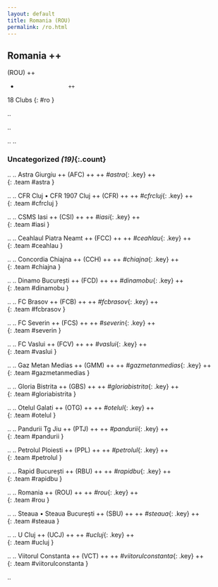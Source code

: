 ```yaml
---
layout: default
title: Romania (ROU)
permalink: /ro.html
---
```



## Romania   ++
(ROU)  ++
-                     ++
18 Clubs
{: #ro }


.. 




.. 




.. 
.. 


### Uncategorized _(19)_{:.count}


..
..
Astra Giurgiu  ++
 (AFC) ++
 ++
_#astra_{: .key} ++
<br>
{: .team #astra }

..
..
CFR Cluj • CFR 1907 Cluj  ++
 (CFR) ++
 ++
_#cfrcluj_{: .key} ++
<br>
{: .team #cfrcluj }

..
..
CSMS Iasi  ++
 (CSI) ++
 ++
_#iasi_{: .key} ++
<br>
{: .team #iasi }

..
..
Ceahlaul Piatra Neamt  ++
 (FCC) ++
 ++
_#ceahlau_{: .key} ++
<br>
{: .team #ceahlau }

..
..
Concordia Chiajna  ++
 (CCH) ++
 ++
_#chiajna_{: .key} ++
<br>
{: .team #chiajna }

..
..
Dinamo București  ++
 (FCD) ++
 ++
_#dinamobu_{: .key} ++
<br>
{: .team #dinamobu }

..
..
FC Brasov  ++
 (FCB) ++
 ++
_#fcbrasov_{: .key} ++
<br>
{: .team #fcbrasov }

..
..
FC Severin  ++
 (FCS) ++
 ++
_#severin_{: .key} ++
<br>
{: .team #severin }

..
..
FC Vaslui  ++
 (FCV) ++
 ++
_#vaslui_{: .key} ++
<br>
{: .team #vaslui }

..
..
Gaz Metan Medias  ++
 (GMM) ++
 ++
_#gazmetanmedias_{: .key} ++
<br>
{: .team #gazmetanmedias }

..
..
Gloria Bistrita  ++
 (GBS) ++
 ++
_#gloriabistrita_{: .key} ++
<br>
{: .team #gloriabistrita }

..
..
Otelul Galati  ++
 (OTG) ++
 ++
_#otelul_{: .key} ++
<br>
{: .team #otelul }

..
..
Pandurii Tg Jiu  ++
 (PTJ) ++
 ++
_#pandurii_{: .key} ++
<br>
{: .team #pandurii }

..
..
Petrolul Ploiesti  ++
 (PPL) ++
 ++
_#petrolul_{: .key} ++
<br>
{: .team #petrolul }

..
..
Rapid București  ++
 (RBU) ++
 ++
_#rapidbu_{: .key} ++
<br>
{: .team #rapidbu }

..
..
Romania  ++
 (ROU) ++
 ++
_#rou_{: .key} ++
<br>
{: .team #rou }

..
..
Steaua • Steaua București  ++
 (SBU) ++
 ++
_#steaua_{: .key} ++
<br>
{: .team #steaua }

..
..
U Cluj  ++
 (UCJ) ++
 ++
_#ucluj_{: .key} ++
<br>
{: .team #ucluj }

..
..
Viitorul Constanta  ++
 (VCT) ++
 ++
_#viitorulconstanta_{: .key} ++
<br>
{: .team #viitorulconstanta }




.. 
 
